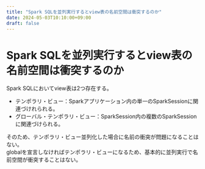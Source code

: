 ```yaml
---
title: "Spark SQLを並列実行するとview表の名前空間は衝突するのか"
date: 2024-05-03T10:10:00+09:00
draft: false
---
```

<!--more-->
# Spark SQLを並列実行するとview表の名前空間は衝突するのか

Spark SQLにおいてview表は2つ存在する。
- テンポラリ・ビュー：Sparkアプリケーション内の単一のSparkSessionに関連づけれられる。
- グローバル・テンポラリ・ビュー：SparkSession内の複数のSparkSessionに関連づけられる。

そのため、テンポラリ・ビュー並列化した場合に名前の衝突が問題になることはない。  
globalを宣言しなければテンポラリ・ビューになるため、基本的に並列実行で名前空間が衝突することはない。
